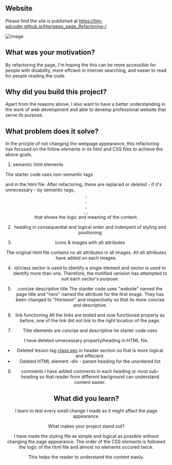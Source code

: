 
## Website 
Please find the site is published at https://tim-adcoder.github.io/Horiseon_page_Refactoring-/

![image](https://user-images.githubusercontent.com/92215345/163876492-d7e7cab3-ba23-478e-b11a-20da1d8c523c.png)


## What was your motivation?

By refactoring the page, I'm hoping the this can be more accessible for people with disability, more effcient in internet searching, and easier to read for people reading the code. 

## Why did you build this project? 
Apart from the reasons above, I also want to have a better understanding in the work of web development and able to develop professional website that serve its purpose. 

## What problem does it solve?
In the priciple of not changing the webpage appearance, this refactoring has focused on the follow elements in its html and CSS files to achieve the above goals. 

1. semantic html elements 

The starter code uses non-semantic tags <div>and<span> in the html file. After refactoring, these are replaced or deleted - if it's unnecessary - by semantic tags, <header>, <main>, <section>, <aside>, <img>, <footer> that shows the logic and meaning of the content. 

2. heading in consequential and logical order and indenpent of styling and positioning


3. icons & images with alt attributes

The original html file contains no alt attributes in all images. All alt attributes have added on each images. 

4. id/class 
<id> sector is used to identify a single element and <class> sector is used to identify more than one. Therefore, the motified verision has attempted to suit each sector's purpose.  

5. concise descriptive title 
The starder code uses "website" named the page title and "hero" named the <class> attribute for the first image. They has been changed to "Horiseon" and <digital-marketing-meeting> respectively so that its more concise and descriptive. 

6. link functioning 
All the links are tested and now functioned properly as before, one of the link did not link to the right location of the page.  

7. Title elements are concise and descriptive 
he starter code uses

I have deleted unnecessary property/heading in HTML file.
+ Deleted lesson tag <class:seo> in header section so that is more logical and effecient. 
+ Deleted HTML element -div - parent heading for the unordered list 

8. comments
I have added comments in each heading or most sub-heading so that reader from different baclground can understand content easier. 
 
## What did you learn?
I learn to test every small change I made as it might affact the page appearance. 

What makes your project stand out?

I have made the styling file as simple and logical as possible without changing the page appearance. The order of the CSS elements is followed the logic of the html file and almost no elements occured twice. 

This helps the reader to understand the content easily. 




